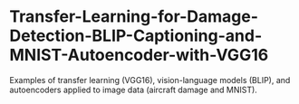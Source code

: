 # Transfer-Learning-for-Damage-Detection-BLIP-Captioning-and-MNIST-Autoencoder-with-VGG16
Examples of transfer learning (VGG16), vision-language models (BLIP), and autoencoders applied to image data (aircraft damage and MNIST).
